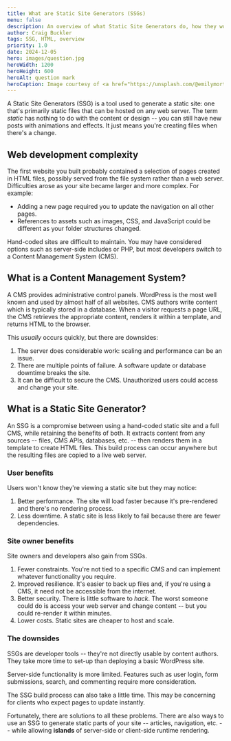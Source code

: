 ```yaml
---
title: What are Static Site Generators (SSGs)
menu: false
description: An overview of what Static Site Generators do, how they work, and how they benefit developers and users.
author: Craig Buckler
tags: SSG, HTML, overview
priority: 1.0
date: 2024-12-05
hero: images/question.jpg
heroWidth: 1200
heroHeight: 600
heroAlt: question mark
heroCaption: Image courtesy of <a href="https://unsplash.com/@emilymorter">Emily Morter</a>
---
```


A Static Site Generators (SSG) is a tool used to generate a static site: one that's primarily static files that can be hosted on any web server. The term *static* has nothing to do with the content or design -- you can still have new posts with animations and effects. It just means you're creating files when there's a change.


## Web development complexity

The first website you built probably contained a selection of pages created in HTML files, possibly served from the file system rather than a web server. Difficulties arose as your site became larger and more complex. For example:

* Adding a new page required you to update the navigation on all other pages.
* References to assets such as images, CSS, and JavaScript could be different as your folder structures changed.

Hand-coded sites are difficult to maintain. You may have considered options such as server-side includes or PHP, but most developers switch to a Content Management System (CMS).


## What is a Content Management System?

A CMS provides administrative control panels. WordPress is the most well known and used by almost half of all websites. CMS authors write content which is typically stored in a database. When a visitor requests a page URL, the CMS retrieves the appropriate content, renders it within a template, and returns HTML to the browser.

This *usually* occurs quickly, but there are downsides:

1. The server does considerable work: scaling and performance can be an issue.
1. There are multiple points of failure. A software update or database downtime breaks the site.
1. It can be difficult to secure the CMS. Unauthorized users could access and change your site.


## What is a Static Site Generator?

An SSG is a compromise between using a hand-coded static site and a full CMS, while retaining the benefits of both. It extracts content from any sources -- files, CMS APIs, databases, etc. -- then renders them in a template to create HTML files. This build process can occur anywhere but the resulting files are copied to a live web server.


### User benefits

Users won't know they're viewing a static site but they may notice:

1. Better performance. The site will load faster because it's pre-rendered and there's no rendering process.
1. Less downtime. A static site is less likely to fail because there are fewer dependencies.


### Site owner benefits

Site owners and developers also gain from SSGs.

1. Fewer constraints. You're not tied to a specific CMS and can implement whatever functionality you require.
1. Improved resilience. It's easier to back up files and, if you're using a CMS, it need not be accessible from the internet.
1. Better security. There is little software to *hack*. The worst someone could do is access your web server and change content -- but you could re-render it within minutes.
1. Lower costs. Static sites are cheaper to host and scale.


### The downsides

SSGs are developer tools -- they're not directly usable by content authors. They take more time to set-up than deploying a basic WordPress site.

Server-side functionality is more limited. Features such as user login, form submissions, search, and commenting require more consideration.

The SSG build process can also take a little time. This may be concerning for clients who expect pages to update instantly.

Fortunately, there are solutions to all these problems. There are also ways to use an SSG to generate static parts of your site -- articles, navigation, etc. -- while allowing **islands** of server-side or client-side runtime rendering.
